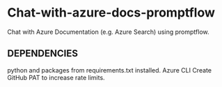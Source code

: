 # Chat-with-azure-docs-promptflow
Chat with Azure Documentation (e.g. Azure Search) using promptflow.

## DEPENDENCIES

python and packages from requirements.txt installed.
Azure CLI
Create GitHub PAT to increase rate limits.
